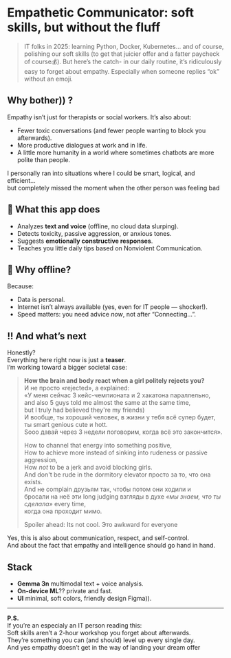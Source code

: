 # Empathetic Communicator: soft skills, but without the fluff

> IT folks in 2025: learning Python, Docker, Kubernetes… and of course, polishing our soft skills (to get that juicier offer and a fatter paycheck of course💰).
> But here’s the catch- in our daily routine, it’s ridiculously easy to forget about empathy. Especially when someone replies “ok” without an emoji.

## Why bother)) ?

Empathy isn’t just for therapists or social workers. It’s also about:
- Fewer toxic conversations (and fewer people wanting to block you afterwards).
- More productive dialogues at work and in life.
- A little more humanity in a world where sometimes chatbots are more polite than people.

I personally ran into situations where I could be smart, logical, and efficient…  
but completely missed the moment when the other person was feeling bad

## 📱 What this app does

- Analyzes **text and voice** (offline, no cloud data slurping).
- Detects toxicity, passive aggression, or anxious tones.
- Suggests **emotionally constructive responses**.
- Teaches you little daily tips based on Nonviolent Communication.

## 🚀 Why offline?

Because:
- Data is personal.
- Internet isn’t always available (yes, even for IT people — shocker!).
- Speed matters: you need advice *now*, not after “Connecting…”.

## !! And what’s next

Honestly?  
Everything here right now is just a **teaser**.  
I’m working toward a bigger societal case:  

> **How the brain and body react when a girl politely rejects you?**  
> И не просто «rejected», а explained:  
> «У меня сейчас 3 кейс-чемпионата и 2 хакатона параллельно,  
> and also 5 guys told me almost the same at the same time,  
> but I truly had believed they're my friends)  
> И вообще, ты хороший человек, в жизни у тебя всё супер будет,  
> ты smart genious cute и hott.  
> Sooo давай через 3 недели поговорим, когда всё это закончится».  
>   
> How to channel that energy into something positive,  
> How to achieve more instead of sinking into rudeness or passive aggression,  
> How *not* to be a jerk and avoid blocking girls.  
> And don't be rude in the dormitory elevator просто за то, что она exists.  
> And не complain друзьям так, чтобы потом они ходили и  
> бросали на неё эти long judging взгляды в духе *«мы знаем, что ты сделала»* every time,  
> когда она проходит мимо.  
>   
> Spoiler ahead: Its not cool. Это awkward for everyone

Yes, this is also about communication, respect, and self-control.  
And about the fact that empathy and intelligence should go hand in hand.

## Stack

- **Gemma 3n**  multimodal text + voice analysis.  
- **On-device ML**?? private and fast.  
- **UI** minimal, soft colors, friendly design Figma)).

---

**P.S.**  
If you’re an especialy an IT person reading this:  
Soft skills aren’t a 2-hour workshop you forget about afterwards.  
They’re something you can (and should) level up every single day.  
And yes empathy doesn’t get in the way of landing your dream offer
